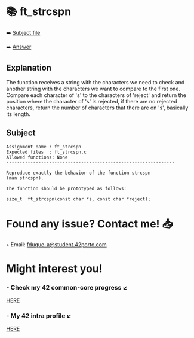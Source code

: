 # :books: ft_strcspn
:arrow_right: [Subject file](./subject.en.txt) 

:arrow_right: [Answer](./ft_strcspn.c)

## Explanation

The function receives a string with the characters we need to check and another string with the characters we want to compare to the first one.
Compare each character of 's' to the characters of 'reject' and return the position where the character of 's' is rejected, if there are no rejected characters, return the number of characters that there are on 's', basically its length.

## Subject

```
Assignment name	: ft_strcspn
Expected files	: ft_strcspn.c
Allowed functions: None
---------------------------------------------------------------

Reproduce exactly the behavior of the function strcspn
(man strcspn).

The function should be prototyped as follows:

size_t	ft_strcspn(const char *s, const char *reject);
```

# Found any issue? Contact me! 📥

◦ Email: fduque-a@student.42porto.com

# Might interest you!

### - Check my 42 common-core progress ↙️

[HERE](https://github.com/fduquea/42cursus)

### - My 42 intra profile ↙️
[HERE](https://profile.intra.42.fr/users/fduque-a)